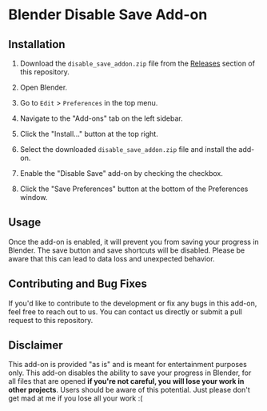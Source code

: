 # Blender Disable Save Add-on


## Installation

1. Download the `disable_save_addon.zip` file from the [Releases](https://github.com/PixelVisionStudios/No-More-Saves) section of this repository.

2. Open Blender.

3. Go to `Edit` > `Preferences` in the top menu.

4. Navigate to the "Add-ons" tab on the left sidebar.

5. Click the "Install..." button at the top right.

6. Select the downloaded `disable_save_addon.zip` file and install the add-on.

7. Enable the "Disable Save" add-on by checking the checkbox.

8. Click the "Save Preferences" button at the bottom of the Preferences window.

## Usage

Once the add-on is enabled, it will prevent you from saving your progress in Blender. The save button and save shortcuts will be disabled. Please be aware that this can lead to data loss and unexpected behavior.

## Contributing and Bug Fixes

If you'd like to contribute to the development or fix any bugs in this add-on, feel free to reach out to us. You can contact us directly or submit a pull request to this repository.


## Disclaimer

This add-on is provided "as is" and is meant for entertainment purposes only. This add-on disables the ability to save your progress in Blender, for all files that are opened **if you're not careful, you will lose your work in other projects**. Users should be aware of this potential. Just please don't get mad at me if you lose all your work :(
